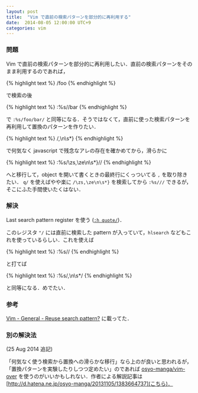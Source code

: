 ```yaml
---
layout: post
title:  "Vim で直前の検索パターンを部分的に再利用する"
date:  2014-08-05 12:00:00 UTC+9
categories: vim
---
```


### 問題
Vim で直前の検索パターンを部分的に再利用したい．直前の検索パターンをそのまま利用するのであれば，

{% highlight text %}
/foo
{% endhighlight %}

で検索の後

{% highlight text %}
:%s//bar
{% endhighlight %}

で `:%s/foo/bar/` と同等になる．そうではなくて，直前に使った検索パターンを再利用して置換のパターンを作りたい．

{% highlight text %}
/,\n\s*}
{% endhighlight %}

で何気なく javascript で残念なアレの存在を確かめてから，滑らかに

{% highlight text %}
:%s/\zs,\ze\n\s*}//
{% endhighlight %}

へと移行して，object を開いて書くときの最終行にくっついてる `,` を取り除きたい． `q/` を使えばやや楽に `/\zs,\ze\n\s*}` を検索してから `:%s///` できるが，そこにふた手間使いたくはない．

### 解決

Last search pattern register を使う ([`:h quote/`](http://vim-help-jp.herokuapp.com/#quote%252F))．

このレジスタ `"/` には直前に検索した pattern が入っていて，`hlsearch` などもこれを使っているらしい．これを使えば

{% highlight text %}
:%s/<C-r>/
{% endhighlight %}

と打てば

{% highlight text %}
:%s/,\n\s*/
{% endhighlight %}

と同等になる．めでたい．

### 参考
[Vim - General - Reuse search pattern?](http://vim.1045645.n5.nabble.com/Reuse-search-pattern-td1188177.html) に載ってた．

### 別の解決法
(25 Aug 2014 追記)

「何気なく使う検索から置換への滑らかな移行」なら上のが良いと思われるが，「置換パターンを実験したりしつつ定めたい」のであれば [osyo-manga/vim-over](https://github.com/osyo-manga/vim-over) を使うのがいいかもしれない．作者による解説記事は [http://d.hatena.ne.jp/osyo-manga/20131105/1383664737](こちら)．
